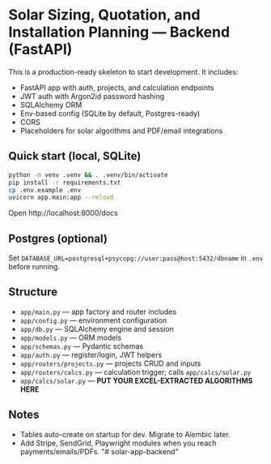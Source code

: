 # Solar Sizing, Quotation, and Installation Planning — Backend (FastAPI)

This is a production-ready skeleton to start development. It includes:
- FastAPI app with auth, projects, and calculation endpoints
- JWT auth with Argon2id password hashing
- SQLAlchemy ORM
- Env-based config (SQLite by default, Postgres-ready)
- CORS
- Placeholders for solar algorithms and PDF/email integrations

## Quick start (local, SQLite)
```bash
python -m venv .venv && . .venv/bin/activate
pip install -r requirements.txt
cp .env.example .env
uvicorn app.main:app --reload
```
Open http://localhost:8000/docs

## Postgres (optional)
Set `DATABASE_URL=postgresql+psycopg://user:pass@host:5432/dbname` in `.env` before running.

## Structure
- `app/main.py` — app factory and router includes
- `app/config.py` — environment configuration
- `app/db.py` — SQLAlchemy engine and session
- `app/models.py` — ORM models
- `app/schemas.py` — Pydantic schemas
- `app/auth.py` — register/login, JWT helpers
- `app/routers/projects.py` — projects CRUD and inputs
- `app/routers/calcs.py` — calculation trigger; calls `app/calcs/solar.py`
- `app/calcs/solar.py` — **PUT YOUR EXCEL-EXTRACTED ALGORITHMS HERE**

## Notes
- Tables auto-create on startup for dev. Migrate to Alembic later.
- Add Stripe, SendGrid, Playwright modules when you reach payments/emails/PDFs.
"# solar-app-backend" 
